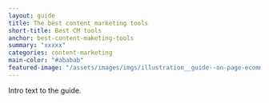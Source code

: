 ```yaml
---
layout: guide
title: The best content marketing tools
short-title: Best CM tools
anchor: best-content-maketing-tools
summary: "xxxxx"
categories: content-marketing
main-color: "#ababab"
featured-image: "/assets/images/imgs/illustration__guide--on-page-ecommerce.png"
---
```


Intro text to the guide.